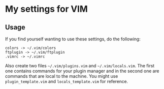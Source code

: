# My settings for VIM

## Usage

If you find yourself wanting to use these settings, do the following:

```
colors -> ~/.vim/colors
ftplugin -> ~/.vim/ftplugin
.vimrc -> ~/.vimrc
```

Also create two files `~/.vim/plugins.vim` and `~/.vim/locals.vim`. The first
one contains commands for your plugin manager and in the second one are commands
that are local to the machine. You might use `plugin_template.vim` and
`locals_template.vim` for reference.
